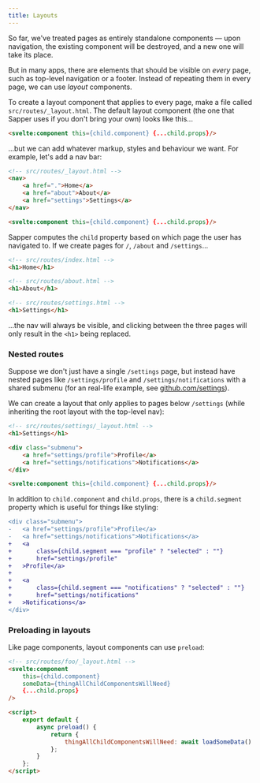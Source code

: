 ```yaml
---
title: Layouts
---
```


So far, we've treated pages as entirely standalone components — upon navigation, the existing component will be destroyed, and a new one will take its place.

But in many apps, there are elements that should be visible on *every* page, such as top-level navigation or a footer. Instead of repeating them in every page, we can use *layout* components.

To create a layout component that applies to every page, make a file called `src/routes/_layout.html`. The default layout component (the one that Sapper uses if you don't bring your own) looks like this...

```html
<svelte:component this={child.component} {...child.props}/>
```

...but we can add whatever markup, styles and behaviour we want. For example, let's add a nav bar:

```html
<!-- src/routes/_layout.html -->
<nav>
	<a href=".">Home</a>
	<a href="about">About</a>
	<a href="settings">Settings</a>
</nav>

<svelte:component this={child.component} {...child.props}/>
```

Sapper computes the `child` property based on which page the user has navigated to. If we create pages for `/`, `/about` and `/settings`...

```html
<!-- src/routes/index.html -->
<h1>Home</h1>
```

```html
<!-- src/routes/about.html -->
<h1>About</h1>
```

```html
<!-- src/routes/settings.html -->
<h1>Settings</h1>
```

...the nav will always be visible, and clicking between the three pages will only result in the `<h1>` being replaced.


### Nested routes

Suppose we don't just have a single `/settings` page, but instead have nested pages like `/settings/profile` and `/settings/notifications` with a shared submenu (for an real-life example, see [github.com/settings](https://github.com/settings)).

We can create a layout that only applies to pages below `/settings` (while inheriting the root layout with the top-level nav):

```html
<!-- src/routes/settings/_layout.html -->
<h1>Settings</h1>

<div class="submenu">
	<a href="settings/profile">Profile</a>
	<a href="settings/notifications">Notifications</a>
</div>

<svelte:component this={child.component} {...child.props}/>
```

In addition to `child.component` and `child.props`, there is a `child.segment` property which is useful for things like styling:

```diff
<div class="submenu">
-	<a href="settings/profile">Profile</a>
-	<a href="settings/notifications">Notifications</a>
+	<a
+		class={child.segment === "profile" ? "selected" : ""}
+		href="settings/profile"
+	>Profile</a>
+
+	<a
+		class={child.segment === "notifications" ? "selected" : ""}
+		href="settings/notifications"
+	>Notifications</a>
</div>
```


### Preloading in layouts

Like page components, layout components can use `preload`:

```html
<!-- src/routes/foo/_layout.html -->
<svelte:component
	this={child.component}
	someData={thingAllChildComponentsWillNeed}
	{...child.props}
/>

<script>
	export default {
		async preload() {
			return {
				thingAllChildComponentsWillNeed: await loadSomeData()
			};
		}
	};
</script>
```